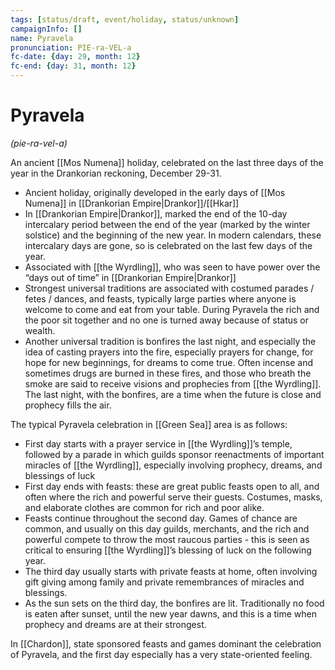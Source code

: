 ```yaml
---
tags: [status/draft, event/holiday, status/unknown]
campaignInfo: []
name: Pyravela
pronunciation: PIE-ra-VEL-a
fc-date: {day: 29, month: 12}
fc-end: {day: 31, month: 12}
---
```

# Pyravela
*(pie-ra-vel-a)*

An ancient [[Mos Numena]] holiday, celebrated on the last three days of the year in the Drankorian reckoning, December 29-31. 

- Ancient holiday, originally developed in the early days of [[Mos Numena]] in [[Drankorian Empire|Drankor]]/[[Hkar]]    
- In [[Drankorian Empire|Drankor]], marked the end of the 10-day intercalary period between the end of the year (marked by the winter solstice) and the beginning of the new year. In modern calendars, these intercalary days are gone, so is celebrated on the last few days of the year.
- Associated with [[the Wyrdling]], who was seen to have power over the “days out of time” in [[Drankorian Empire|Drankor]] 
- Strongest universal traditions are associated with costumed parades / fetes / dances, and feasts, typically large parties where anyone is welcome to come and eat from your table. During Pyravela the rich and the poor sit together and no one is turned away because of status or wealth. 
- Another universal tradition is bonfires the last night, and especially the idea of casting prayers into the fire, especially prayers for change, for hope for new beginnings, for dreams to come true. Often incense and sometimes drugs are burned in these fires, and those who breath the smoke are said to receive visions and prophecies from [[the Wyrdling]]. The last night, with the bonfires, are a time when the future is close and prophecy fills the air. 

The typical Pyravela celebration in [[Green Sea]] area is as follows:

- First day starts with a prayer service in [[the Wyrdling]]’s temple, followed by a parade in which guilds sponsor reenactments of important miracles of [[the Wyrdling]], especially involving prophecy, dreams, and blessings of luck
- First day ends with feasts: these are great public feasts open to all, and often where the rich and powerful serve their guests. Costumes, masks, and elaborate clothes are common for rich and poor alike. 
- Feasts continue throughout the second day. Games of chance are common, and usually on this day guilds, merchants, and the rich and powerful compete to throw the most raucous parties - this is seen as critical to ensuring [[the Wyrdling]]’s blessing of luck on the following year. 
- The third day usually starts with private feasts at home, often involving gift giving among family and private remembrances of miracles and blessings.
- As the sun sets on the third day, the bonfires are lit. Traditionally no food is eaten after sunset, until the new year dawns, and this is a time when prophecy and dreams are at their strongest.

In [[Chardon]], state sponsored feasts and games dominant the celebration of Pyravela, and the first day especially has a very state-oriented feeling. 